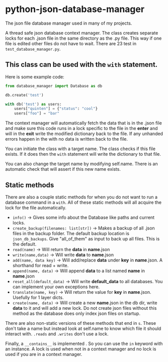 # python-json-database-manager
The json file database manager used in many of my projects.

A thread safe json database context manager. The class creates separate locks for each .json file in the same directory as the .py file. This way if one file is edited other files do not have to wait. There are 23 test in `test_database_manager.py`.

## This class can be used with the `with` statement.

Here is some example code:

```python
from database_manager import Database as db

db.create('test')

with db('test') as users:
    users["quinten"] = {"status": "cool"}
    users["foo"] = "bar"
```

The context manager will automatically fetch the data that is in the .json file and make sure this code runs in a lock specific to the file in the __enter__ and will in the __exit__ write the modified dictionary back to the file. If any unhanded errors happen in the with no data is written back to the file. 

You can initiate the class with a target name. The class checks if this file exists. If it does then the `with` statement will write the dictionary to that file. 

You can also change the target name by modifying self.name. There is an automatic check that will assert if this new name exists. 


## Static methods
There are also a couple static methods for when you do not want to run a database command in a `with`. All of these static methods will all acquire the lock for the file automatically. 

- `info()` -> Gives some info about the Database like paths and current locks.
- `create_backup(filenames: list[str])` -> Makes a backup of all .json files in the backup folder. The default backup location is `json_db_backups`. Give "all_of_them" as input to back up all files. This is the default.
- `read(name)` -> Will return the **data** in **name**.json
- `write(name,data)` -> Will write **data** to **name**.json
- `add(name, data key)` -> Will add/replace **data** under **key** in **name**.json. A shorthand for read + write.
- `append(name, data)` -> Will append **data** to a list named **name** in **name**.json 
- `reset_all(default_data)` -> Will write **default_data** to all databases. You can implement your own exceptions here.
- `translate(name, key)` -> Will return the value for **key** in **name**.json. Usefully for 1 layer dicts.
- `create(name, data)` -> Will create a new **name**.json in the db dir, write **data** to it and will add a new lock. Do not create json files without this method as the database does only index json files on startup. 

There are also non-static versions of these methods that end in `s`. These don't take a name but instead look at self.name to know which file it should interact with. `.reads` and `.writes` don't use a lock. 

Finally, a `__contains__` is implemented . So you can use the `in` keyword with an instance. A lock is used when not in a context manager and no lock is used if you are in a context manager.
